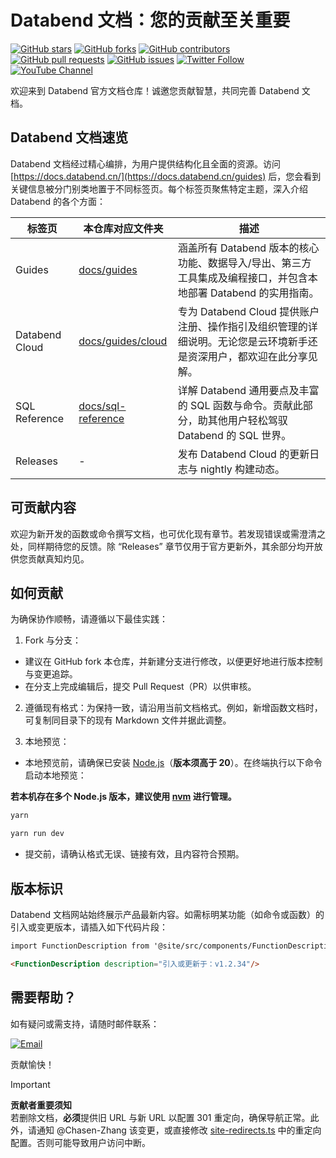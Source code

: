 # Databend 文档：您的贡献至关重要

[![GitHub stars](https://img.shields.io/github/stars/datafuselabs/databend-docs.svg?style=social&label=Stars)](https://github.com/databendlabs/databend-docs/stargazers)
[![GitHub forks](https://img.shields.io/github/forks/datafuselabs/databend-docs.svg?style=social&label=Forks)](https://github.com/databendlabs/databend-docs/network/members)
[![GitHub contributors](https://img.shields.io/github/contributors/datafuselabs/databend-docs.svg)](https://github.com/databendlabs/databend-docs/graphs/contributors)
[![GitHub pull requests](https://img.shields.io/github/issues-pr/datafuselabs/databend-docs.svg)](https://github.com/databendlabs/databend-docs/pulls)
[![GitHub issues](https://img.shields.io/github/issues/datafuselabs/databend-docs.svg)](https://github.com/databendlabs/databend-docs/issues)
[![Twitter Follow](https://img.shields.io/twitter/follow/DatabendLabs?style=social)](https://x.com/DatabendLabs)
[![YouTube Channel](https://img.shields.io/badge/YouTube-Subscribe-red?style=flat&logo=youtube)](https://www.youtube.com/@DatabendLabs)

欢迎来到 Databend 官方文档仓库！诚邀您贡献智慧，共同完善 Databend 文档。

## Databend 文档速览

Databend 文档经过精心编排，为用户提供结构化且全面的资源。访问 [https://docs.databend.cn/](https://docs.databend.cn/guides) 后，您会看到关键信息被分门别类地置于不同标签页。每个标签页聚焦特定主题，深入介绍 Databend 的各个方面：

| 标签页         | 本仓库对应文件夹                                                                                     | 描述                                                                                                                                                                                                                         |
| -------------- | ---------------------------------------------------------------------------------------------------- | ---------------------------------------------------------------------------------------------------------------------------------------------------------------------------------------------------------------------------- |
| Guides         | [docs/guides](https://github.com/databendlabs/databend-docs/tree/main/docs/en/guides)                | 涵盖所有 Databend 版本的核心功能、数据导入/导出、第三方工具集成及编程接口，并包含本地部署 Databend 的实用指南。                                                                                                   |
| Databend Cloud | [docs/guides/cloud](https://github.com/databendlabs/databend-docs/tree/main/docs/en/guides/20-cloud) | 专为 Databend Cloud 提供账户注册、操作指引及组织管理的详细说明。无论您是云环境新手还是资深用户，都欢迎在此分享见解。                                                                                           |
| SQL Reference  | [docs/sql-reference](https://github.com/databendlabs/databend-docs/tree/main/docs/en/sql-reference)  | 详解 Databend 通用要点及丰富的 SQL 函数与命令。贡献此部分，助其他用户轻松驾驭 Databend 的 SQL 世界。                                                                                                          |
| Releases       | -                                                                                                    | 发布 Databend Cloud 的更新日志与 nightly 构建动态。                                                                                                                                                                          |

## 可贡献内容

欢迎为新开发的函数或命令撰写文档，也可优化现有章节。若发现错误或需澄清之处，同样期待您的反馈。除 “Releases” 章节仅用于官方更新外，其余部分均开放供您贡献真知灼见。

## 如何贡献

为确保协作顺畅，请遵循以下最佳实践：

1. Fork 与分支：

- 建议在 GitHub fork 本仓库，并新建分支进行修改，以便更好地进行版本控制与变更追踪。
- 在分支上完成编辑后，提交 Pull Request（PR）以供审核。

2. 遵循现有格式：为保持一致，请沿用当前文档格式。例如，新增函数文档时，可复制同目录下的现有 Markdown 文件并据此调整。

3. 本地预览：

- 本地预览前，请确保已安装 [Node.js](https://nodejs.org/)（**版本须高于 20**）。在终端执行以下命令启动本地预览：

**若本机存在多个 Node.js 版本，建议使用 [nvm](https://github.com/nvm-sh/nvm) 进行管理。**

```bash
yarn
```

```bash
yarn run dev
```

- 提交前，请确认格式无误、链接有效，且内容符合预期。

## 版本标识

Databend 文档网站始终展示产品最新内容。如需标明某功能（如命令或函数）的引入或变更版本，请插入如下代码片段：

```markdown
import FunctionDescription from '@site/src/components/FunctionDescription';

<FunctionDescription description="引入或更新于：v1.2.34"/>
```

## 需要帮助？

如有疑问或需支持，请随时邮件联系：

[![Email](https://img.shields.io/badge/Email-hi%40databend.com-blue?style=flat-square)](mailto:hi@databend.com)

贡献愉快！

> [!IMPORTANT]  
> **贡献者重要须知**  
> 若删除文档，**必须**提供旧 URL 与新 URL 以配置 301 重定向，确保导航正常。此外，请通知 @Chasen-Zhang 该变更，或直接修改 [site-redirects.ts](https://github.com/databendlabs/databend-docs/blob/main/site-redirects.ts) 中的重定向配置。否则可能导致用户访问中断。